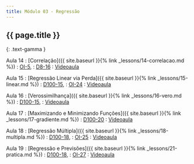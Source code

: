 ```yaml
---
title: Módulo 03 - Regressão
---
```


## {{ page.title }}
{: .text-gamma }

Aula 14
: [Correlação]({{ site.baseurl }}{% link _lessons/14-correlacao.md %})
  : [OI-5](https://openintro-ims.netlify.app/explore-numerical.html),
  : [D8-16](https://www.inferentialthinking.com/chapters/16/Inference_for_Regression.html)
: [Videoaula](https://www.youtube.com/playlist?list=PL4B0y0yqpKCKvQoR__Z77ndyw-9cgsm83)

Aula 15
: [Regressão Linear via Perda]({{ site.baseurl }}{% link _lessons/15-linear.md %})
  : [D100-15](https://learningds.org/ch/15/linear_intro.html),
  : [OI-24](https://openintro-ims.netlify.app/inf-model-slr.html)
: [Videoaula](https://www.youtube.com/playlist?list=PL4B0y0yqpKCJLZn3s9D1G6y13FhRLiNa2)

Aula 16
: [Verossimilhança]({{ site.baseurl }}{% link _lessons/16-vero.md %})
  : [D100-15](https://learningds.org/ch/15/linear_intro.html),
: [Videoaula](https://www.youtube.com/playlist?list=PL4B0y0yqpKCIk7hyajkrnuYNkbjEow_e4)

Aula 17
: [Maximizando e Minimizando Funções]({{ site.baseurl }}{% link _lessons/17-gradiente.md %})
  : [D100-20](https://learningds.org/ch/20/gd_intro.html)
: [Videoaula](https://www.youtube.com/playlist?list=PL4B0y0yqpKCKfamZgFXYgWPx2-uUsQYIm)

Aula 18
: [Regressão Múltipla]({{ site.baseurl }}{% link _lessons/18-multipla.md %})
  : [D100-18](https://learningds.org/ch/18/donkey_intro.html),
  : [OI-25](https://openintro-ims.netlify.app/inf-model-mlr.html)
: [Videoaula](https://www.youtube.com/playlist?list=PL4B0y0yqpKCLoSeaCRR9Mz6LkLDJuADKB)

Aula 19
: [Regressão e Previsões]({{ site.baseurl }}{% link _lessons/21-pratica.md %})
  : [D100-18](https://learningds.org/ch/18/donkey_intro.html),
  : [OI-27](https://openintro-ims.netlify.app/inf-model-applications.html)
: [Videoaula](https://www.youtube.com/playlist?list=PL4B0y0yqpKCLBgpTM9w8WeYk3VzvCS88g)
